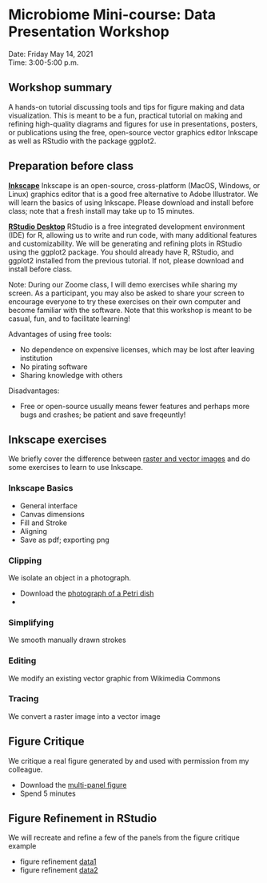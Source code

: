 # Microbiome Mini-course: Data Presentation Workshop

Date: Friday May 14, 2021 <br>
Time:  3:00-5:00 p.m. <br>


## Workshop summary

A hands-on tutorial discussing tools and tips for figure making and data visualization. This is meant to be a fun, practical tutorial on making and refining high-quality diagrams and figures for use in presentations, posters, or publications using the free, open-source vector graphics editor Inkscape as well as RStudio with the package ggplot2.


## Preparation before class

[**Inkscape**](https://inkscape.org)
Inkscape is an open-source, cross-platform (MacOS, Windows, or Linux) graphics editor that is a good free alternative to Adobe Illustrator. We will learn the basics of using Inkscape. Please download and install before class; note that a fresh install may take up to 15 minutes. 

[**RStudio Desktop**](https://www.rstudio.com)
RStudio is a free integrated development environment (IDE) for R, allowing us to write and run code, with many additional features and customizability. We will be generating and refining plots in RStudio using the ggplot2 package. You should already have R, RStudio, and ggplot2 installed from the previous tutorial. If not, please download and install before class. 

Note: During our Zoome class, I will demo exercises while sharing my screen. As a participant, you may also be asked to share your screen to encourage everyone to try these exercises on their own computer and become familiar with the software. Note that this workshop is meant to be casual, fun, and to facilitate learning!

Advantages of using free tools:
- No dependence on expensive licenses, which may be lost after leaving institution
- No pirating software
- Sharing knowledge with others 

Disadvantages:
- Free or open-source usually means fewer features and perhaps more bugs and crashes; be patient and save freqeuntly!


## Inkscape exercises

We briefly cover the difference between [raster and vector images]() and do some exercises to learn to use Inkscape.

### Inkscape Basics
  - General interface
  - Canvas dimensions
  - Fill and Stroke
  - Aligning
  - Save as pdf; exporting png
  
### Clipping
We isolate an object in a photograph.
- Download the [photograph of a Petri dish]()
- 

### Simplifying
We smooth manually drawn strokes 

### Editing
We modify an existing vector graphic from Wikimedia Commons

### Tracing
We convert a raster image into a vector image


## Figure Critique 

We critique a real figure generated by and used with permission from my colleague. 

- Download the [multi-panel figure]()
- Spend 5 minutes  


## Figure Refinement in RStudio
We will recreate and refine a few of the panels from the figure critique example

- figure refinement [data1]() 
- figure refinement [data2]()
